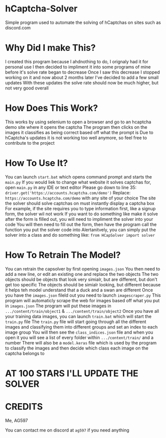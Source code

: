 # hCaptcha-Solver
Simple program used to automate the solving of hCaptchas on sites such as discord.com

# Why Did I make This?
I created this program because I ahdnothing to do, I orignaly had it for personal use
I then decided to impliment it into some programs of mine before it's solve rate began to decrease
Once I saw this decrease I stopped working on it and now about 2 months later I've decided to add a few small updates
With these updates the solve rate should now be much higher, but not very good overall

# How Does This Work?
This works by using selenium to open a browser and go to an hcaptcha demo site where it opens the captcha
The program then clicks on the images it classifies as being correct based off what the prompt is
Due to hCaptcha's updates it is not working too well anymore, so feel free to contribute to the project

# How To Use It?
You can launch `start.bat` which opens command prompt and starts the `main.py`
If you would liek to change what website it solves captchas for, open `main.py` in any IDE or text editor
Please go down to line 35: ```driver.get('https://accounts.hcaptcha.com/demo')```
Replace: `https://accounts.hcaptcha.com/demo` with any site of your choice
The site the solver should solve captchas on must instantly display a captcha box
For example, if the site requires you to type information first, like a signup form, the solver wil not work
If you want to do something like make it solve after the form is filled out, you will need to impliment the solver into your code
You will then need to fill out the form, then have the program call the function you put the solver code into
Alertanitvely, you can simply put the solver into a class and do something like: ```from HCapSolver import solver```

# How To Retrain The Model?
You can retrain the capsolver by first opening `images.json`
You then need to add a new line, or edit an existing one and replace the two objects
The two objects should be objects that look very simialr, but are different, but don't get too specific
The objects should be simialr looking, but different because it helps teh model understand that a duck and a swan are different
Once you have the `images.json` fileld out you need to launch `imagescraper.py`
This program will automaticly scrape the web for images based off what you put in `images.json`
The program will put these images in `.../content/train/object1` & `.../content/train/object2`
Once you have all your training data images, you can launch `train.bat` which will start the `train.py` file
The `train.py` file will start going through all the different images and classifying them into different groups and set an index to each image group
You will then see the `class_indices.json` file and when you open it you will see a list of every folder within `.../content/train/` and a number 
There will also be a `model.keras` file which is used by the program to classify the images and then decide which class each image on the captcha belongs to

# AT 100 STARS I'LL UPDATE THE SOLVER

# CREDITS

Me, AG597

You can contact me on discord at `ag597` if you need anything
